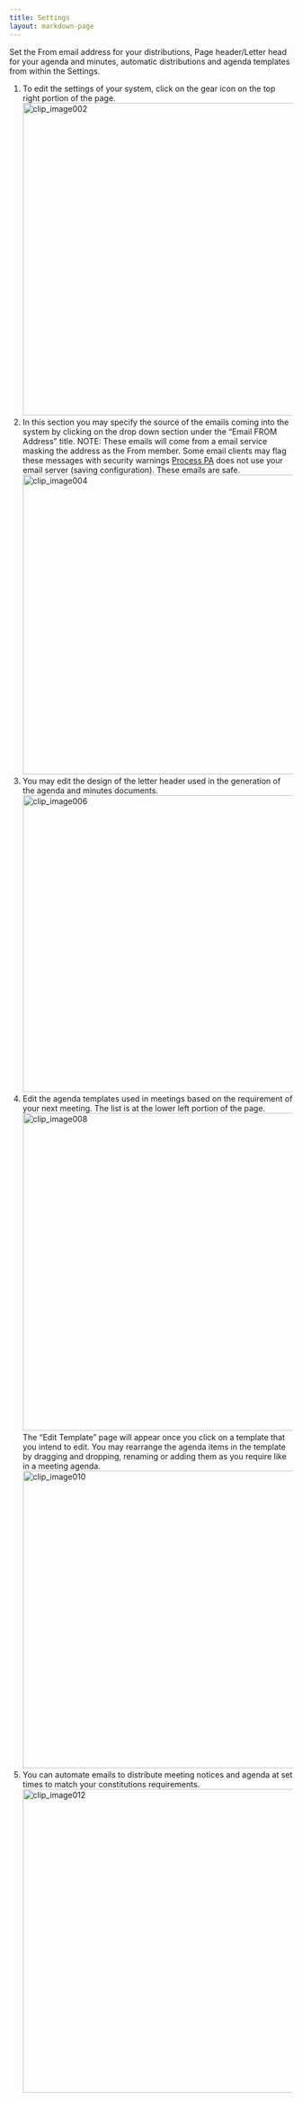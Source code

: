 ```yaml
---
title: Settings
layout: markdown-page
---
```

Set the From email address for your distributions, Page header/Letter head for your agenda and minutes, automatic distributions and agenda templates from within the Settings. 

  1. To edit the settings of your system, click on the gear icon on the top right portion of the page.  
    [<img title="clip_image002" style="border-top: 0px; border-right: 0px; background-image: none; border-bottom: 0px; padding-top: 0px; padding-left: 0px; border-left: 0px; display: inline; padding-right: 0px" border="0" alt="clip_image002" src="http://processpa.com/wp-content/uploads/2016/10/clip_image002_thumb-7.jpg" width="1028" height="555" />](http://processpa.com/wp-content/uploads/2016/10/clip_image002-7.jpg)
  2. In this section you may specify the source of the emails coming into the system by clicking on the drop down section under the “Email FROM Address” title. NOTE: These emails will come from a email service masking the address as the From member. Some email clients may flag these messages with security warnings <a href="http://processpa.com/" target="_blank">Process PA</a> does not use your email server (saving configuration). These emails are safe.  
    [<img title="clip_image004" style="border-top: 0px; border-right: 0px; background-image: none; border-bottom: 0px; padding-top: 0px; padding-left: 0px; border-left: 0px; display: inline; padding-right: 0px" border="0" alt="clip_image004" src="http://processpa.com/wp-content/uploads/2016/10/clip_image004_thumb-7.jpg" width="1028" height="532" />](http://processpa.com/wp-content/uploads/2016/10/clip_image004-7.jpg)
  3. You may edit the design of the letter header used in the generation of the agenda and minutes documents.  
    [<img title="clip_image006" style="border-top: 0px; border-right: 0px; background-image: none; border-bottom: 0px; padding-top: 0px; padding-left: 0px; border-left: 0px; display: inline; padding-right: 0px" border="0" alt="clip_image006" src="http://processpa.com/wp-content/uploads/2016/10/clip_image006_thumb-6.jpg" width="1028" height="527" />](http://processpa.com/wp-content/uploads/2016/10/clip_image006-6.jpg)
  4. Edit the agenda templates used in meetings based on the requirement of your next meeting. The list is at the lower left portion of the page.  
    [<img title="clip_image008" style="border-top: 0px; border-right: 0px; background-image: none; border-bottom: 0px; padding-top: 0px; padding-left: 0px; border-left: 0px; display: inline; padding-right: 0px" border="0" alt="clip_image008" src="http://processpa.com/wp-content/uploads/2016/10/clip_image008_thumb-4.jpg" width="1028" height="564" />](http://processpa.com/wp-content/uploads/2016/10/clip_image008-4.jpg)  
    The “Edit Template” page will appear once you click on a template that you intend to edit. You may rearrange the agenda items in the template by dragging and dropping, renaming or adding them as you require like in a meeting agenda.[  
    <img title="clip_image010" style="border-top: 0px; border-right: 0px; background-image: none; border-bottom: 0px; padding-top: 0px; padding-left: 0px; border-left: 0px; display: inline; padding-right: 0px" border="0" alt="clip_image010" src="http://processpa.com/wp-content/uploads/2016/10/clip_image010_thumb-3.jpg" width="1028" height="528" />](http://processpa.com/wp-content/uploads/2016/10/clip_image010-3.jpg)
  5. You can automate emails to distribute meeting notices and agenda at set times to match your constitutions requirements.  
    [<img title="clip_image012" style="border-top: 0px; border-right: 0px; background-image: none; border-bottom: 0px; padding-top: 0px; padding-left: 0px; border-left: 0px; display: inline; padding-right: 0px" border="0" alt="clip_image012" src="http://processpa.com/wp-content/uploads/2016/10/clip_image012_thumb-3.jpg" width="1028" height="539" />](http://processpa.com/wp-content/uploads/2016/10/clip_image012-3.jpg)
